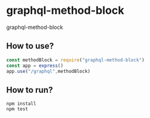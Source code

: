 # graphql-method-block
graphql-method-block


## How to use?

``` js
const methodBlock = require("graphql-method-block")
const app = express()
app.use("/graphql",methodBlock)
```

## How to run?
``` 
npm install
npm test
```